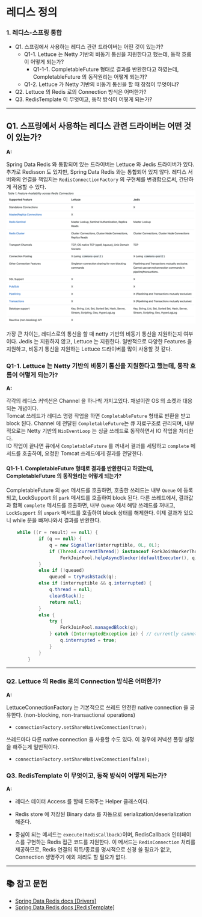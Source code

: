 # 레디스 정의

### 1. 레디스-스프링 통합

- Q1. 스프링에서 사용하는 레디스 관련 드라이버는 어떤 것이 있는가?
  - Q1-1. Lettuce 는 Netty 기반의 비동기 통신을 지원한다고 했는데, 동작 흐름이 어떻게 되는가?
    - Q1-1-1. CompletableFuture 형태로 결과를 반환한다고 하였는데, CompletableFuture 의 동작원리는 어떻게 되는가?
  - Q1-2. Lettuce 가 Netty 기반의 비동기 통신을 할 때 장점이 무엇이냐?
- Q2. Lettuce 의 Redis 로의 Connection 방식은 어떠한가?
- Q3. RedisTemplate 이 무엇이고, 동작 방식이 어떻게 되는가?

---

## Q1. 스프링에서 사용하는 레디스 관련 드라이버는 어떤 것이 있는가?

**A:**

Spring Data Redis 와 통합되어 있는 드라이버는 Lettuce 와 Jedis 드라이버가 있다.
추가로 Redisson 도 있지만, Spring Data Redis 와는 통합되어 있지 않다.
레디스 서버와의 연결을 책임지는 `RedisConnectionFactory` 의 구현체를 변경함으로써, 간단하게 적용할 수 있다.
![driver-features](/src/main/resources/_01_definition/driver_features.png)

가장 큰 차이는, 레디스로의 통신을 할 때 netty 기반의 비동기 통신을 지원하는지 여부이다.
Jedis 는 지원하지 않고, Lettuce 는 지원한다.
일반적으로 다양한 Features 을 지원하고, 비동기 통신을 지원하는 Lettuce 드라이버를 많이 사용할 것 같다.

### Q1-1. Lettuce 는 Netty 기반의 비동기 통신을 지원한다고 했는데, 동작 흐름이 어떻게 되는가? 

**A:**

각각의 레디스 커넥션은 Channel 을 하나씩 가지고있다. 채널이란 OS 의 소켓과 대응되는 개념이다.  
Tomcat 쓰레드가 레디스 명령 작업을 하면 `CompletableFuture` 형태로 반환을 받고 block 된다. Channel 에 전달된 `CompletableFuture`는 큐 자료구조로 관리되며, 내부적으로는 Netty 기반의 `NioEventLoop` 는 싱글 쓰레드로 동작하면서 IO 작업을 처리한다.  
IO 작업이 끝나면 큐에서 `CompletableFuture` 를 꺼내서 결과를 세팅하고 `complete` 메서드를 호출하여, 요청한 Tomcat 쓰레드에게 결과를 전달한다.

#### Q1-1-1. CompletableFuture 형태로 결과를 반환한다고 하였는데, CompletableFuture 의 동작원리는 어떻게 되는가?
CompletableFuture 의 `get` 메서드를 호출하면, 호출한 쓰레드는 내부 `Queue` 에 등록되고, LockSupport 의 `park` 메서드를 호출하여 block 된다.
다른 쓰레드에서, 결과값과 함께 `complete` 메서드를 호출하면, 내부 `Queue` 에서 해당 쓰레드를 꺼내고, `LockSupport` 의 `unpark` 메서드를 호출하여 block 상태를 해제한다.
이제 결과가 있으니 while 문을 빠져나와서 결과를 반환한다.
``` java
    while ((r = result) == null) {
            if (q == null) {
                q = new Signaller(interruptible, 0L, 0L);
                if (Thread.currentThread() instanceof ForkJoinWorkerThread)
                    ForkJoinPool.helpAsyncBlocker(defaultExecutor(), q);
            }
            else if (!queued)
                queued = tryPushStack(q);
            else if (interruptible && q.interrupted) {
                q.thread = null;
                cleanStack();
                return null;
            }
            else {
                try {
                    ForkJoinPool.managedBlock(q);
                } catch (InterruptedException ie) { // currently cannot happen
                    q.interrupted = true;
                }
            }
        }
```

---

### Q2. Lettuce 의 Redis 로의 Connection 방식은 어떠한가?

**A:**

LettuceConnectionFactory 는 기본적으로 쓰레드 안전한 native connection 을 공유한다. (non-blocking, non-transactional operations)

- `connectionFactory.setShareNativeConnection(true);`

쓰레드마다 다른 native connection 을 사용할 수도 있다. 이 경우에 커넥션 풀링 설정을 해주는게 일반적이다.

- `connectionFactory.setShareNativeConnection(false);`

### Q3. RedisTemplate 이 무엇이고, 동작 방식이 어떻게 되는가?

**A:**

- 레디스 데이터 Access 를 할때 도와주는 Helper 클래스이다.
- Redis store 에 저장된 Binary data 를 자동으로 serialization/deserialization 해준다.

- 중심이 되는 메서드는 `execute(RedisCallback)`이며, RedisCallback 인터페이스를 구현하는 Redis 접근 코드를 지원한다.
  이 메서드는 `RedisConnection` 처리를 제공하므로, Redis 연결의 획득/종료를 명시적으로 신경 쓸 필요가 없고, Connection 생명주기 예외 처리도 할 필요가 없다.



---

## 📚 참고 문헌

- [Spring Data Redis docs [Drivers]](https://docs.spring.io/spring-data/redis/reference/redis/drivers.html)
- [Spring Data Redis docs [RedisTemplate]](https://docs.spring.io/spring-data/redis/reference/redis/template.html)